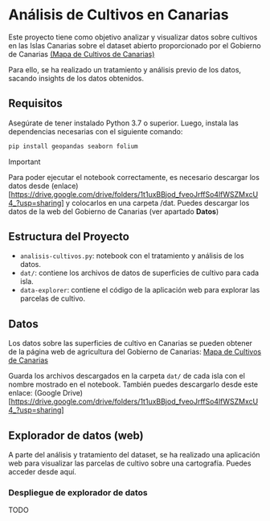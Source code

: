 # Análisis de Cultivos en Canarias

Este proyecto tiene como objetivo analizar y visualizar datos sobre cultivos en las Islas Canarias sobre el dataset abierto proporcionado por el Gobierno de Canarias [(Mapa de Cultivos de Canarias)](https://www.gobiernodecanarias.org/agricultura/temas/mapa_cultivos/)   

Para ello, se ha realizado un tratamiento y análisis previo de los datos, sacando insights de los datos obtenidos. 

## Requisitos

Asegúrate de tener instalado Python 3.7 o superior. Luego, instala las dependencias necesarias con el siguiente comando:

```bash
pip install geopandas seaborn folium
```

> [!IMPORTANT]
> Para poder ejecutar el notebook correctamente, es necesario descargar los datos desde (enlace)[https://drive.google.com/drive/folders/1t1uxBBjod_fveoJrffSo4lfWSZMxcU4_?usp=sharing] y colocarlos en una carpeta /dat. Puedes descargar los datos de la web del Gobierno de Canarias (ver apartado **Datos**)

## Estructura del Proyecto

- `analisis-cultivos.py`: notebook con el tratamiento y análisis de los datos.
- `dat/`: contiene los archivos de datos de superficies de cultivo para cada isla.
- `data-explorer`: contiene el código de la aplicación web para explorar las parcelas de cultivo.

## Datos

Los datos sobre las superficies de cultivo en Canarias se pueden obtener de la página web de agricultura del Gobierno de Canarias: [Mapa de Cultivos de Canarias](https://www.gobiernodecanarias.org/agricultura/temas/mapa_cultivos/)  

Guarda los archivos descargados en la carpeta `dat/` de cada isla con el nombre mostrado en el notebook. También puedes descargarlo desde este enlace: (Google Drive)[https://drive.google.com/drive/folders/1t1uxBBjod_fveoJrffSo4lfWSZMxcU4_?usp=sharing]

## Explorador de datos (web)

A parte del análisis y tratamiento del dataset, se ha realizado una aplicación web para visualizar las parcelas de cultivo sobre una cartografía. Puedes acceder desde aquí.

### Despliegue de explorador de datos

TODO
